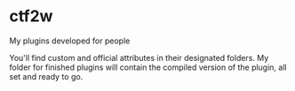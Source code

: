 # ctf2w
My plugins developed for people

You'll find custom and official attributes in their designated folders.
My folder for finished plugins will contain the compiled version of the plugin, all set and ready to go.
